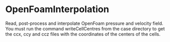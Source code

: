 # OpenFoamInterpolation
Read, post-process and interpolate OpenFoam pressure and velocity field.
You must run the command writeCellCentres from the case directory to get the ccx, ccy and ccz files with the coordinates of the centers of the cells.
